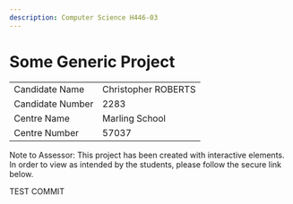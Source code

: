 ```yaml
---
description: Computer Science H446-03
---
```


# Some Generic Project

|                  |                     |
| ---------------- | ------------------- |
| Candidate Name   | Christopher ROBERTS |
| Candidate Number | 2283                |
| Centre Name      | Marling School      |
| Centre Number    | 57037               |

Note to Assessor: This project has been created with interactive elements. In order to view as intended by the students, please follow the secure link below.



TEST COMMIT
